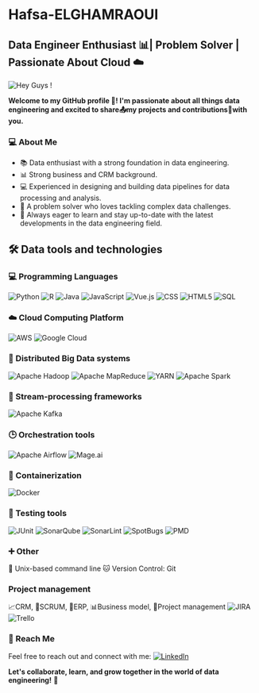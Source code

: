 # Hafsa-ELGHAMRAOUI
## Data Engineer Enthusiast 📊| Problem Solver | Passionate About Cloud ☁️
![Hey Guys !](https://img.shields.io/badge/Hey%20Guys%20!-8A2BE2)

**Welcome to my GitHub profile 👋! I'm passionate about all things data engineering and excited to share📤my projects and contributions📁with you.**

### 💻 About Me
- 📚 Data enthusiast with a strong foundation in data engineering.
- 📊 Strong business and CRM background.
- 💻 Experienced in designing and building data pipelines for data processing and analysis.
- 🧩 A problem solver who loves tackling complex data challenges.
- 🌟 Always eager to learn and stay up-to-date with the latest developments in the data engineering field.

## 🛠 Data tools and technologies
### 💻 Programming Languages
  ![Python](https://img.shields.io/badge/Python-3776AB?style=for-the-badge&logo=python&logoColor=white)
  ![R](https://img.shields.io/badge/R-276DC3?style=for-the-badge&logo=r&logoColor=black)
  ![Java](https://img.shields.io/badge/Java-007396?style=for-the-badge&logo=java&logoColor=white&color=pink)
  ![JavaScript](https://img.shields.io/badge/JavaScript-F7DF1E?style=for-the-badge&logo=javascript&logoColor=yellow)
  ![Vue.js](https://img.shields.io/badge/Vue.js-4FC08D?style=for-the-badge&logo=vue.js&logoColor=black)
  ![CSS](https://img.shields.io/badge/CSS-1572B6?style=for-the-badge&logo=css3&logoColor=white)
  ![HTML5](https://img.shields.io/badge/HTML5-E34F26?style=for-the-badge&logo=html5&logoColor=black)
  ![SQL](https://img.shields.io/badge/SQL-003B57?style=for-the-badge&logo=sql&logoColor=white)
### ☁️ Cloud Computing Platform 
  ![AWS](https://img.shields.io/badge/AWS-232F3E?style=for-the-badge&logo=amazon-aws&logoColor=white)
  ![Google Cloud](https://img.shields.io/badge/Google%20Cloud-4285F4?style=for-the-badge&logo=google-cloud&logoColor=white)
### 💽 Distributed Big Data systems
![Apache Hadoop](https://img.shields.io/badge/Apache%20Hadoop-02569B?style=for-the-badge&logo=apache-hadoop&logoColor=white)
![Apache MapReduce](https://img.shields.io/badge/Apache%20MapReduce-FF7F2A?style=for-the-badge&logo=apache-mapreduce&logoColor=white)
![YARN](https://img.shields.io/badge/YARN-FF7F2A?style=for-the-badge&logo=apache-yarn&logoColor=white)
![Apache Spark](https://img.shields.io/badge/Apache%20Spark-E25A1C?style=for-the-badge&logo=apache-spark&logoColor=white)
### 💬 Stream-processing frameworks
![Apache Kafka](https://img.shields.io/badge/Apache%20Kafka-231F20?style=for-the-badge&logo=apache-kafka&logoColor=white)
### 🕒 Orchestration tools
![Apache Airflow](https://img.shields.io/badge/Apache%20Airflow-007A88?style=for-the-badge&logo=apache-airflow&logoColor=white)
![Mage.ai](https://img.shields.io/badge/mage-ai)
### 🐳 Containerization 
![Docker](https://img.shields.io/badge/Docker-2496ED?style=for-the-badge&logo=docker&logoColor=white)
### 🔬 Testing tools
![JUnit](https://img.shields.io/badge/JUnit-25A162?style=for-the-badge&logo=junit5&logoColor=white)
![SonarQube](https://img.shields.io/badge/SonarQube-4E9BCD?style=for-the-badge&logo=sonarqube&logoColor=white)
![SonarLint](https://img.shields.io/badge/SonarLint-4E9BCD?style=for-the-badge&logo=sonarlint&logoColor=white)
![SpotBugs](https://img.shields.io/badge/SpotBugs-D15548?style=for-the-badge&logo=java&logoColor=white)
![PMD](https://img.shields.io/badge/PMD-005C8E?style=for-the-badge&logo=java&logoColor=white)
### ➕ Other
🐧 Unix-based command line
🐱 Version Control: Git
### Project management 
📈CRM, 🏉SCRUM, 💼ERP, 📊Business model, 📅Project management  ![JIRA](https://img.shields.io/badge/JIRA-0052CC?style=for-the-badge&logo=jira&logoColor=white)   ![Trello](https://img.shields.io/badge/Trello-0079BF?style=for-the-badge&logo=trello&logoColor=white)

### 📧 Reach Me
Feel free to reach out and connect with me: [![LinkedIn](https://img.shields.io/badge/LinkedIn-0077B5?style=for-the-badge&logo=linkedin&logoColor=white)](https://www.linkedin.com/in/hafsa-elghamraoui/) 

**Let's collaborate, learn, and grow together in the world of data engineering!** 🚀
